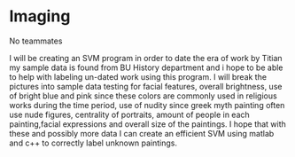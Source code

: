 # Imaging
No teammates

I will be creating an SVM program in order to date the era of work by Titian my sample data is found from BU History department and i hope to be able to help with labeling un-dated work using this program. I will break the pictures into sample data testing for facial features, overall brightness, use of bright blue and pink since these colors are commonly used in religious works during the time period, use of nudity since greek myth painting often use nude figures, centrality of portraits, amount of people in each painting,facial expressions and overall size of the paintings. I hope that with these and possibly more data I can create an efficient SVM using matlab and c++ to correctly label unknown paintings.
